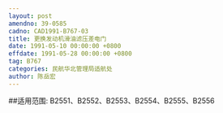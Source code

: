 ```yaml
---
layout: post
amendno: 39-0585
cadno: CAD1991-B767-03
title: 更换发动机滑油滤压差电门
date: 1991-05-10 00:00:00 +0800
effdate: 1991-05-28 00:00:00 +0800
tag: B767
categories: 民航华北管理局适航处
author: 陈岳宏
---
```


##适用范围:
B2551、B2552、B2553、B2554、B2555、B2556

